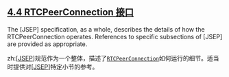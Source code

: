 ## [4.4 RTCPeerConnection 接口](http://w3c.github.io/webrtc-pc/#rtcpeerconnection-interface)

The [JSEP] specification, as a whole, describes the details of how the RTCPeerConnection operates. References to specific subsections of [JSEP] are provided as appropriate.

zh:[[JSEP](http://w3c.github.io/webrtc-pc/#bib-JSEP)]规范作为一个整体，描述了[`RTCPeerConnection`](http://w3c.github.io/webrtc-pc/#dom-rtcpeerconnection)如何运行的细节。适当时提供对[[JSEP](http://w3c.github.io/webrtc-pc/#bib-JSEP)]特定小节的参考。
